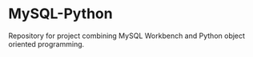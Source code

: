 # MySQL-Python
Repository for project combining MySQL Workbench and Python object oriented programming.
